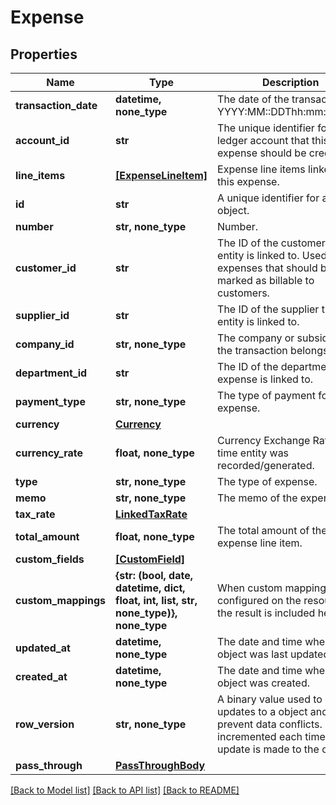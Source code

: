 # Expense


## Properties
Name | Type | Description | Notes
------------ | ------------- | ------------- | -------------
**transaction_date** | **datetime, none_type** | The date of the transaction - YYYY:MM::DDThh:mm:ss.sTZD | 
**account_id** | **str** | The unique identifier for the ledger account that this expense should be credited to.  | 
**line_items** | [**[ExpenseLineItem]**](ExpenseLineItem.md) | Expense line items linked to this expense. | 
**id** | **str** | A unique identifier for an object. | [optional] [readonly] 
**number** | **str, none_type** | Number. | [optional] 
**customer_id** | **str** | The ID of the customer this entity is linked to. Used for expenses that should be marked as billable to customers. | [optional] 
**supplier_id** | **str** | The ID of the supplier this entity is linked to. | [optional] 
**company_id** | **str, none_type** | The company or subsidiary id the transaction belongs to | [optional] 
**department_id** | **str** | The ID of the department this expense is linked to. | [optional] 
**payment_type** | **str, none_type** | The type of payment for the expense. | [optional] 
**currency** | [**Currency**](Currency.md) |  | [optional] 
**currency_rate** | **float, none_type** | Currency Exchange Rate at the time entity was recorded/generated. | [optional] 
**type** | **str, none_type** | The type of expense. | [optional] 
**memo** | **str, none_type** | The memo of the expense. | [optional] 
**tax_rate** | [**LinkedTaxRate**](LinkedTaxRate.md) |  | [optional] 
**total_amount** | **float, none_type** | The total amount of the expense line item. | [optional] 
**custom_fields** | [**[CustomField]**](CustomField.md) |  | [optional] 
**custom_mappings** | **{str: (bool, date, datetime, dict, float, int, list, str, none_type)}, none_type** | When custom mappings are configured on the resource, the result is included here. | [optional] [readonly] 
**updated_at** | **datetime, none_type** | The date and time when the object was last updated. | [optional] [readonly] 
**created_at** | **datetime, none_type** | The date and time when the object was created. | [optional] [readonly] 
**row_version** | **str, none_type** | A binary value used to detect updates to a object and prevent data conflicts. It is incremented each time an update is made to the object. | [optional] 
**pass_through** | [**PassThroughBody**](PassThroughBody.md) |  | [optional] 

[[Back to Model list]](../../README.md#documentation-for-models) [[Back to API list]](../../README.md#documentation-for-api-endpoints) [[Back to README]](../../README.md)


